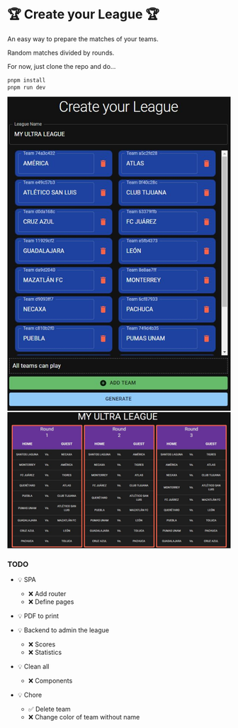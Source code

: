 # 🏆 Create your League 🏆

An easy way to prepare the matches of your teams.

Random matches divided by rounds.

For now, just clone the repo and do...

```
pnpm install
pnpm run dev
```

![Create your League](https://github.com/carlosdummy14/ultrafan/blob/main/image01.JPG)  
![Schedule](https://github.com/carlosdummy14/ultrafan/blob/main/image02.JPG)

### TODO

- 💡 SPA

  - ❌ Add router
  - ❌ Define pages

- 💡 PDF to print
- 💡 Backend to admin the league

  - ❌ Scores
  - ❌ Statistics

- 💡 Clean all

  - ❌ Components

- 💡 Chore

  - ✅ Delete team
  - ❌ Change color of team without name
